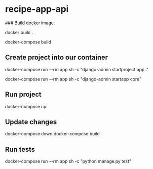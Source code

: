 # recipe-app-api

### Build docker image

docker build .

docker-compose build 

## Create project into our container

docker-compose run --rm app sh -c "django-admin startproject app ."

docker-compose run --rm app sh -c "django-admin startapp core"

## Run project

docker-compose up

## Update changes

docker-compose down
docker-compose build


## Run tests

docker-compose run --rm app sh -c "python manage.py test"